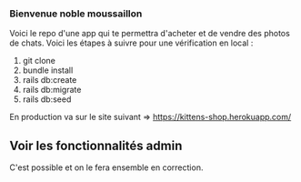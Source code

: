 ### Bienvenue noble moussaillon

Voici le repo d'une app qui te permettra d'acheter et de vendre des photos de chats. Voici les étapes à suivre pour une vérification en local :

1) git clone
2) bundle install
3) rails db:create
4) rails db:migrate
5) rails db:seed

En production va sur le site suivant => https://kittens-shop.herokuapp.com/

## Voir les fonctionnalités admin
C'est possible et on le fera ensemble en correction.
